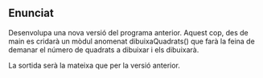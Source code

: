## Enunciat

Desenvolupa una nova versió del programa anterior. Aquest cop, des de main es cridarà un mòdul anomenat dibuixaQuadrats() que farà la feina de demanar el número de quadrats a dibuixar i els dibuixarà.

La sortida serà la mateixa que per la versió anterior.
